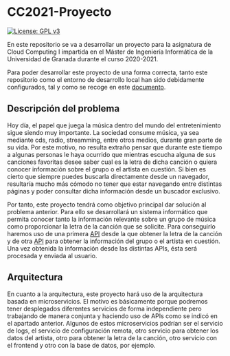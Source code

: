 # CC2021-Proyecto

[![License: GPL v3](https://img.shields.io/badge/License-GPLv3-blue.svg)](https://www.gnu.org/licenses/gpl-3.0)

En este repositorio se va a desarrollar un proyecto para la asignatura de Cloud Computing I impartida en el Máster de Ingeniería Informática de la Universidad de Granada durante el curso 2020-2021.

Para poder desarrollar este proyecto de una forma correcta, tanto este repositorio como el entorno de desarrollo local han sido debidamente configurados, tal y como se recoge en este [documento](https://github.com/AngelValera/CC2021-Proyecto/blob/main/Doc/Configuracion_Inicial.md).


## Descripción del problema

Hoy día, el papel que juega la música dentro del mundo del entretenimiento sigue siendo muy importante. La sociedad consume música, ya sea mediante cds, radio, streamming, entre otros medios, durante gran parte de su vida. Por este motivo, no resulta extraño pensar que durante este tiempo a algunas personas le haya ocurrido que mientras escucha alguna de sus canciones favoritas desee saber cual es la letra  de dicha canción o quiera conocer información sobre el grupo o el artista en cuestión. Si bien es cierto que siempre puedes buscarla directamente desde un navegador, resultaría mucho más cómodo no tener que estar navegando entre distintas páginas y poder consultar dicha información desde un buscador exclusivo. 

Por tanto, este proyecto tendrá como objetivo principal dar solución al problema anterior. Para ello se desarrollará un sistema informático que permita conocer tanto la información relevante sobre un grupo de música como proporcionar la letra de la canción que se solicite. Para conseguirlo haremos uso de una primera [API](https://lyricsovh.docs.apiary.io/#reference) desde la que obtener la letra de la canción y de otra [API](https://www.theaudiodb.com/api_guide.php) para obtener la información del grupo o el artísta en cuestión. Una vez obtenida la información desde las distintas APIs, ésta será procesada y enviada al usuario.

## Arquitectura

En cuanto a la arquitectura, este proyecto hará uso de la arquitectura basada en microservicios. El motivo es básicamente porque podremos tener desplegados diferentes servicios de forma independiente pero trabajando de manera conjunta y haciendo uso de APIs como se indicó en el apartado anterior. Algunos de estos microservicios podrían ser el servicio de logs, el servicio de configuración remota, otro servicio para obtener los datos del artista, otro para obtener la letra de la canción, otro servicio con el frontend y otro con la base de datos, por ejemplo.

